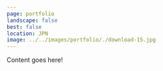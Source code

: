 ```yaml
---
page: portfolio
landscape: false
best: false
location: JPN
image: ../../images/portfolio/./download-15.jpg
---
```

Content goes here!
